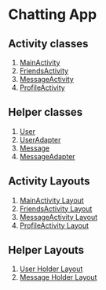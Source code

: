 <h1>Chatting App</h1>
<h2>Activity classes</h2>
<ol>
    <li><a href="https://github.com/SKY-ROY/Android-Development-Trials/blob/main/ChatApp/app/src/main/java/com/askyr/chatapp/MainActivity.java">MainActivity</a></li>
    <li><a href="https://github.com/SKY-ROY/Android-Development-Trials/blob/main/ChatApp/app/src/main/java/com/askyr/chatapp/FriendsActivity.java">FriendsActivity</a></li>
    <li><a href="https://github.com/SKY-ROY/Android-Development-Trials/blob/main/ChatApp/app/src/main/java/com/askyr/chatapp/MessageActivity.java">MessageActivity</a></li>
    <li><a href="https://github.com/SKY-ROY/Android-Development-Trials/blob/main/ChatApp/app/src/main/java/com/askyr/chatapp/ProfileActivity.java">ProfileActivity</a></li>
</ol>
<h2>Helper classes</h2>
<ol>
    <li><a href="https://github.com/SKY-ROY/Android-Development-Trials/blob/main/ChatApp/app/src/main/java/com/askyr/chatapp/User.java">User</a></li>
    <li><a href="https://github.com/SKY-ROY/Android-Development-Trials/blob/main/ChatApp/app/src/main/java/com/askyr/chatapp/UsersAdapter.java">UserAdapter</a></li>
    <li><a href="https://github.com/SKY-ROY/Android-Development-Trials/blob/main/ChatApp/app/src/main/java/com/askyr/chatapp/Message.java">Message</a></li>
    <li><a href="https://github.com/SKY-ROY/Android-Development-Trials/blob/main/ChatApp/app/src/main/java/com/askyr/chatapp/MessageActivity.java">MessageAdapter</a></li>
</ol>
<h2>Activity Layouts</h2>
<ol>
    <li><a href="https://github.com/SKY-ROY/Android-Development-Trials/blob/main/ChatApp/app/src/main/res/layout/activity_main.xml">MainActivity Layout</a></li>
    <li><a href="https://github.com/SKY-ROY/Android-Development-Trials/blob/main/ChatApp/app/src/main/res/layout/activity_friends.xml">FriendsActivity Layout</a></li>
    <li><a href="https://github.com/SKY-ROY/Android-Development-Trials/blob/main/ChatApp/app/src/main/res/layout/activity_message.xml">MessageActivity Layout</a></li>
    <li><a href="https://github.com/SKY-ROY/Android-Development-Trials/blob/main/ChatApp/app/src/main/res/layout/activity_profile.xml">ProfileActivity Layout</a></li>
</ol>
<h2>Helper Layouts</h2>
<ol>
    <li><a href="https://github.com/SKY-ROY/Android-Development-Trials/blob/main/ChatApp/app/src/main/res/layout/user_holder.xml">User Holder Layout</a></li>
    <li><a href="https://github.com/SKY-ROY/Android-Development-Trials/blob/main/ChatApp/app/src/main/res/layout/message_holder.xml">Message Holder Layout</a></li>
</ol>